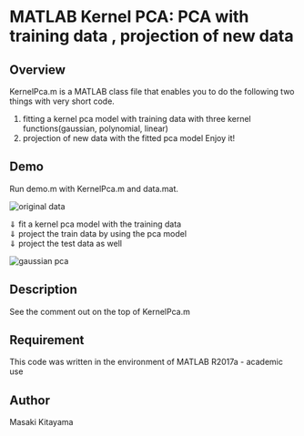 MATLAB Kernel PCA: PCA with training data , projection of new data 
====

## Overview
KernelPca.m is a MATLAB class file that enables you to do the following two things with very short code.
1. fitting a kernel pca model with training data with three kernel functions(gaussian, polynomial, linear)
1. projection of new data with the fitted pca model
Enjoy it!

## Demo
Run demo.m with KernelPca.m and data.mat.

![original data](https://github.com/kitayama1234/MATLAB-Kernel-PCA/blob/master/image1.jpg)

⇓ fit a kernel pca model with the training data  
⇓ project the train data by using the pca model  
⇓ project the test data as well

![gaussian pca](https://github.com/kitayama1234/MATLAB-Kernel-PCA/blob/master/image2.jpg)

## Description
See the comment out on the top of KernelPca.m

## Requirement
This code was written in the environment of MATLAB R2017a - academic use

## Author
Masaki Kitayama


